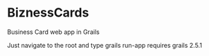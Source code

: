 # BiznessCards
Business Card web app in Grails

Just navigate to the root and type grails run-app
requires grails 2.5.1
